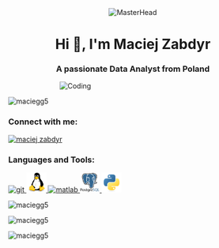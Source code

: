 <!DOCTYPE html>
<html lang="en">
<head>
    <meta charset="UTF-8">
    <meta name="viewport" content="width=device-width, initial-scale=1.0">
</head>
<body>
    <div style="text-align:center;">
        <img src="https://imarticus.org/blog/wp-content/uploads/2019/05/daonline.gif" alt="MasterHead">
        <h1>Hi 👋, I'm Maciej Zabdyr</h1>
        <h3>A passionate Data Analyst from Poland</h3>
    </div>
    <div style="float:right; width:400px;">
        <img src="https://camo.githubusercontent.com/f8890b3836e5c774ccf3074efabcd95f31dbce1fcf4e0ed8a696f8b43f959eae/68747470733a2f2f696e646f616e616c79746963612e636f6d2f7374617469632f696d616765732f646174612d736369656e63652d322e676966" alt="Coding" width="400">
    </div>
    <div style="clear:both;"></div>
    <p><img src="https://komarev.com/ghpvc/?username=maciegg5&label=Profile%20views&color=0e75b6&style=flat" alt="maciegg5"></p>
    <h3>Connect with me:</h3>
    <p>
        <a href="https://www.linkedin.com/in/maciej-zabdyr-4a16b82ab/" target="_blank">
            <img src="https://raw.githubusercontent.com/rahuldkjain/github-profile-readme-generator/master/src/images/icons/Social/linked-in-alt.svg" alt="maciej zabdyr" height="30" width="40">
        </a>
    </p>
    <h3>Languages and Tools:</h3>
    <p>
        <a href="https://git-scm.com/" target="_blank" rel="noreferrer">
            <img src="https://www.vectorlogo.zone/logos/git-scm/git-scm-icon.svg" alt="git" width="40" height="40">
        </a>
        <a href="https://www.linux.org/" target="_blank" rel="noreferrer">
            <img src="https://raw.githubusercontent.com/devicons/devicon/master/icons/linux/linux-original.svg" alt="linux" width="40" height="40">
        </a>
        <a href="https://www.mathworks.com/" target="_blank" rel="noreferrer">
            <img src="https://upload.wikimedia.org/wikipedia/commons/2/21/Matlab_Logo.png" alt="matlab" width="40" height="40">
        </a>
        <a href="https://www.postgresql.org" target="_blank" rel="noreferrer">
            <img src="https://raw.githubusercontent.com/devicons/devicon/master/icons/postgresql/postgresql-original-wordmark.svg" alt="postgresql" width="40" height="40">
        </a>
        <a href="https://www.python.org" target="_blank" rel="noreferrer">
            <img src="https://raw.githubusercontent.com/devicons/devicon/master/icons/python/python-original.svg" alt="python" width="40" height="40">
        </a>
    </p>
    <p><img src="https://github-readme-stats.vercel.app/api/top-langs?username=maciegg5&show_icons=true&locale=en&layout=compact" alt="maciegg5"></p>
    <p><img src="https://github-readme-stats.vercel.app/api?username=maciegg5&show_icons=true&locale=en" alt="maciegg5"></p>
    <p><img src="https://github-readme-streak-stats.herokuapp.com/?user=maciegg5" alt="maciegg5"></p>
</body>
</html>
